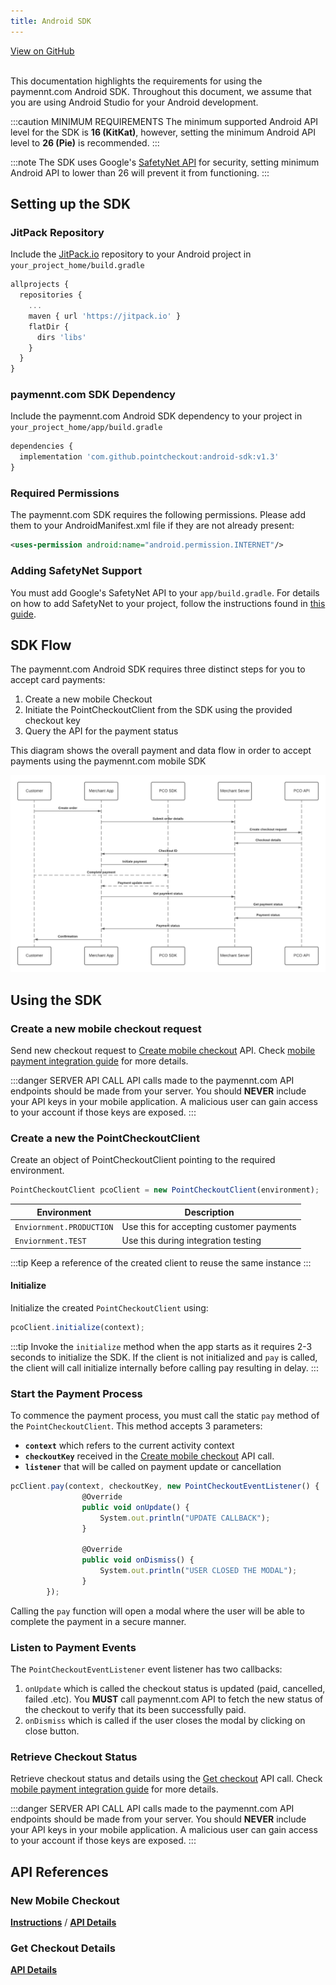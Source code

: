 ```yaml
---
title: Android SDK
---
```

<a className="button button--primary button--large" href="http://www.github.com/pointcheckout/android-sdk">
  View on GitHub
</a>

<br/>
<br/>

This documentation highlights the requirements for using the paymennt.com Android SDK. Throughout this document, we assume that you are using Android Studio for your Android development.

:::caution MINIMUM REQUIREMENTS
The minimum supported Android API level for the SDK is **16 (KitKat)**, however, setting the minimum Android API level to **26 (Pie)** is recommended.
:::

:::note
The SDK uses Google's [SafetyNet API](https://developer.android.com/training/safetynet/attestation) for security, setting minimum Android API to lower than 26 will prevent it from functioning.
:::

## Setting up the SDK

### JitPack Repository

Include the [JitPack.io](https://jitpack.io) repository to your Android project in `your_project_home/build.gradle`

```jsx
allprojects {
  repositories {
    ...
    maven { url 'https://jitpack.io' }
    flatDir {
      dirs 'libs'
    }
  }
}
```

### paymennt.com SDK Dependency

Include the paymennt.com Android SDK dependency to your project in `your_project_home/app/build.gradle`

```jsx
dependencies {
  implementation 'com.github.pointcheckout:android-sdk:v1.3'
}
```

### Required Permissions

The paymennt.com SDK requires the following permissions. Please add them to your AndroidManifest.xml file if they are not already present:

```xml
<uses-permission android:name="android.permission.INTERNET"/>
```

### Adding SafetyNet Support

You must add Google's SafetyNet API to your `app/build.gradle`. For details on how to add SafetyNet to your project, follow the instructions found in [this guide](https://developers.google.com/android/guides/setup).

## SDK Flow

The paymennt.com Android SDK requires three distinct steps for you to accept card payments:

1. Create a new mobile Checkout
2. Initiate the PointCheckoutClient from the SDK using the provided checkout key
3. Query the API for the payment status

This diagram shows the overall payment and data flow in order to accept payments using the paymennt.com
mobile SDK

![Sequence Diagram](/img/docs/integrate/sdks/sdk-flow.png)

## Using the SDK

### Create a new mobile checkout request

Send new checkout request to [Create mobile checkout](/api/#operation/create-mobile-checkout) API. Check [mobile payment integration guide](/docs/integrate/merchant-api/mobile-payment) for more details.

:::danger SERVER API CALL
API calls made to the paymennt.com API endpoints should be made from your server. You should **NEVER** include your API keys in your mobile application. A malicious user can gain access to your account if those keys are exposed.
:::

### Create a new the PointCheckoutClient

Create an object of PointCheckoutClient pointing to the required environment.

```jsx
PointCheckoutClient pcoClient = new PointCheckoutClient(environment);
```

|Environment|Description|
|-|-|
|`Enviornment.PRODUCTION`|Use this for accepting customer payments|
|`Enviornment.TEST`|Use this during integration testing|

:::tip
Keep a reference of the created client to reuse the same instance
:::

#### Initialize

Initialize the created `PointCheckoutClient` using:

```jsx
pcoClient.initialize(context);
```

:::tip
Invoke the `initialize` method when the app starts as it requires 2-3 seconds to initialize the SDK. If the client is not initialized and `pay` is called, the client will call initialize internally before calling pay resulting in delay.
:::

### Start the Payment Process

To commence the payment process, you must call the static `pay` method of the `PointCheckoutClient`. This method accepts 3 parameters:

* **`context`** which refers to the current activity context
* **`checkoutKey`** received in the  [Create mobile checkout](/api/#operation/create-mobile-checkout) API call.
* **`listener`** that will be called on payment update or cancellation

```jsx
pcClient.pay(context, checkoutKey, new PointCheckoutEventListener() {
                @Override
                public void onUpdate() {
                    System.out.println("UPDATE CALLBACK");
                }

                @Override
                public void onDismiss() {
                    System.out.println("USER CLOSED THE MODAL");
                }
        });
```

Calling the `pay` function will open a modal where the user will be able to complete the payment in a secure manner.

### Listen to Payment Events

The `PointCheckoutEventListener` event listener has two callbacks:

1. `onUpdate` which is called the checkout status is updated (paid, cancelled, failed .etc). You **MUST** call paymennt.com API to fetch the new status of the checkout to verify that its been successfully paid.
2. `onDismiss` which is called if the user closes the modal by clicking on close button.

### Retrieve Checkout Status

Retrieve checkout status and details using the  [Get checkout](/api/#operation/get-checkout) API call. Check [mobile payment integration guide](/docs/integrate/merchant-api/mobile-payment) for more details.

:::danger SERVER API CALL
API calls made to the paymennt.com API endpoints should be made from your server. You should **NEVER** include your API keys in your mobile application. A malicious user can gain access to your account if those keys are exposed.
:::

## API References

### New Mobile Checkout

[**Instructions**](/docs/integrate/merchant-api/mobile-payment) / [**API Details**](/api/#operation/create-mobile-checkout)

### Get Checkout Details

[**API Details**](/api/#operation/get-checkout)
